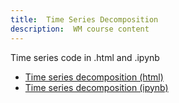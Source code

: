 ```yaml
---
title:  Time Series Decomposition
description:  WM course content
---
```



Time series code in .html and .ipynb
- [Time series decomposition (html)](M3TimeSeriesDecomposition.html)
- [Time series decomposition (ipynb)](M3TimeSeriesDecomposition.ipynb)
